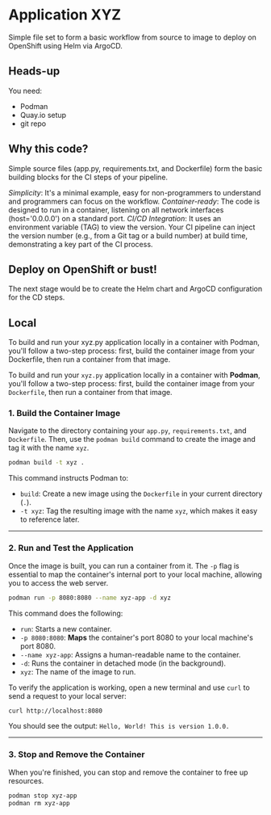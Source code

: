 # Application XYZ

Simple file set to form a basic workflow from source to image to deploy on OpenShift using Helm via ArgoCD.

## Heads-up

You need:
* Podman
* Quay.io setup
* git repo 

## Why this code?

Simple source files (app.py, requirements.txt, and Dockerfile) form the basic building blocks for the CI steps of your pipeline. 

*Simplicity*: It's a minimal example, easy for non-programmers to understand and programmers can focus on the workflow.
*Container-ready*: The code is designed to run in a container, listening on all network interfaces (host='0.0.0.0') on a standard port.
*CI/CD Integration*: It uses an environment variable (TAG) to view the version. Your CI pipeline can inject the version number (e.g., from a Git tag or a build number) at build time, demonstrating a key part of the CI process.

## Deploy on OpenShift or bust!

The next stage would be to create the Helm chart and ArgoCD configuration for the CD steps.


## Local
To build and run your xyz.py application locally in a container with Podman, you'll follow a two-step process: first, build the container image from your Dockerfile, then run a container from that image.

To build and run your `xyz.py` application locally in a container with **Podman**, you'll follow a two-step process: first, build the container image from your `Dockerfile`, then run a container from that image.

### 1\. Build the Container Image

Navigate to the directory containing your `app.py`, `requirements.txt`, and `Dockerfile`. Then, use the `podman build` command to create the image and tag it with the name `xyz`.

```bash
podman build -t xyz .
```

This command instructs Podman to:

  * `build`: Create a new image using the `Dockerfile` in your current directory (`.`).
  * `-t xyz`: Tag the resulting image with the name `xyz`, which makes it easy to reference later.

-----

### 2\. Run and Test the Application

Once the image is built, you can run a container from it. The `-p` flag is essential to map the container's internal port to your local machine, allowing you to access the web server.

```bash
podman run -p 8080:8080 --name xyz-app -d xyz
```

This command does the following:

  * `run`: Starts a new container.
  * `-p 8080:8080`: **Maps** the container's port 8080 to your local machine's port 8080.
  * `--name xyz-app`: Assigns a human-readable name to the container.
  * `-d`: Runs the container in detached mode (in the background).
  * `xyz`: The name of the image to run.

To verify the application is working, open a new terminal and use `curl` to send a request to your local server:

```bash
curl http://localhost:8080
```

You should see the output: `Hello, World! This is version 1.0.0.`

-----

### 3\. Stop and Remove the Container

When you're finished, you can stop and remove the container to free up resources.

```bash
podman stop xyz-app
podman rm xyz-app
```


